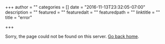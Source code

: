 +++
author = ""
categories = []
date = "2016-11-13T23:32:05-07:00"
description = ""
featured = ""
featuredalt = ""
featuredpath = ""
linktitle = ""
title = "error"

+++

<script type="text/javascript" charset="utf-8">
  $(document).ready(function() {

    // Add the missing url to the text
    $("#url").text(window.location.pathname);

    // Fix the css locations dynamically
    $("head link").each(function() {
      for (var i=0; i<window.location.pathname.split(/\//g).length-2; i++)
        $(this).attr("href", "../" + $(this).attr("href"));
    });

  })
</script>

<p class="error">
  Sorry, the page <b id="url"></b> could not be found on this server. <a href="/">Go back home</a>.
</p>